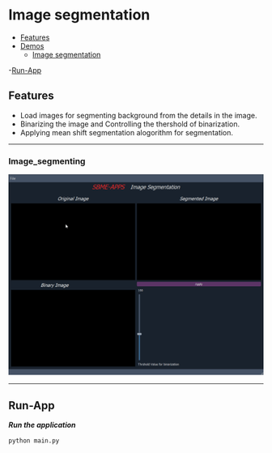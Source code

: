 # Image segmentation
- [Features](#features)
- [Demos](#Demos)
    - [Image segmentation](#Image_segmentation)


-[Run-App](#Run-App)  

## Features
- Load images for segmenting background from the details in the image.
- Binarizing the image and Controlling the thershold of binarization.
- Applying mean shift segmentation alogorithm for segmentation. 

------
### Image_segmenting
![Composer](docs/segmentation_demo.gif)


---
## Run-App
 **_Run the application_**
```sh
python main.py
```




